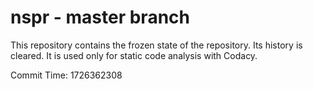 # nspr - master branch

This repository contains the frozen state of the repository.
Its history is cleared. It is used only for static code
analysis with Codacy.

Commit Time: 1726362308